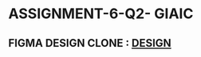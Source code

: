 <h1>ASSIGNMENT-6-Q2- GIAIC</h1>
<h2>FIGMA DESIGN CLONE : <a href="https://www.figma.com/design/f7Ydw99tYhb7zb1jt9Wbd1/Simple-U.I-Design?node-id=0-1&node-type=canvas&t=3TpEzzLGLUZXPKs4-0">DESIGN</a></h2>
